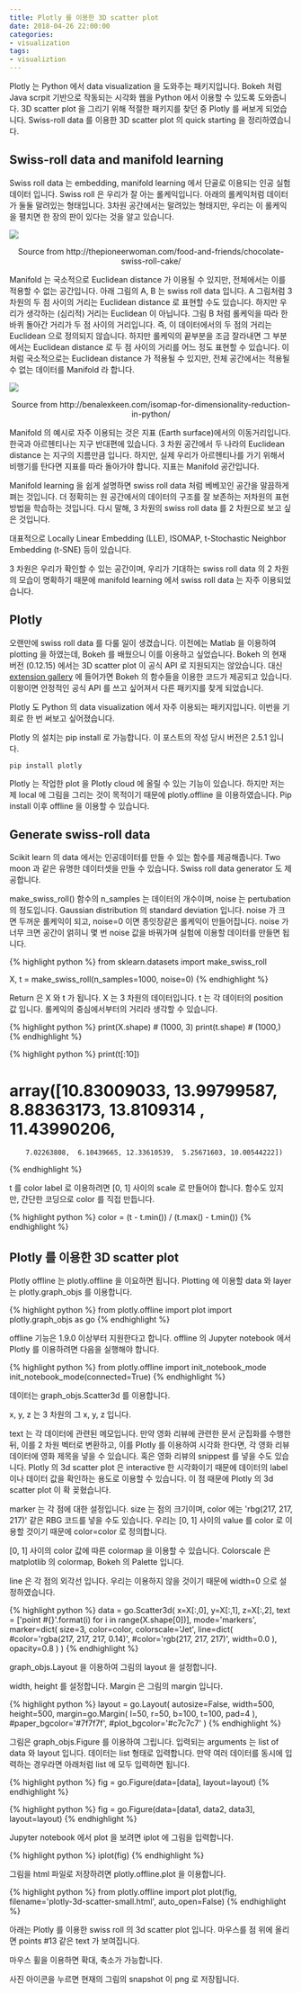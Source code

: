 ```yaml
---
title: Plotly 를 이용한 3D scatter plot
date: 2018-04-26 22:00:00
categories:
- visualization
tags:
- visualiztion
---
```


Plotly 는 Python 에서 data visualization 을 도와주는 패키지입니다. Bokeh 처럼 Java scrpit 기반으로 작동되는 시각화 웹을 Python 에서 이용할 수 있도록 도와줍니다. 3D scatter plot 을 그리기 위해 적절한 패키지를 찾던 중 Plotly 를 써보게 되었습니다. Swiss-roll data 를 이용한 3D scatter plot 의 quick starting 을 정리하였습니다.

## Swiss-roll data and manifold learning

Swiss roll data 는 embedding, manifold learning 에서 단골로 이용되는 인공 실험데이터 입니다. Swiss roll 은 우리가 잘 아는 롤케익입니다. 아래의 롤케익처럼 데이터가 둘둘 말려있는 형태입니다. 3차원 공간에서는 말려있는 형태지만, 우리는 이 롤케익을 펼치면 한 장의 판이 있다는 것을 알고 있습니다. 

![](https://pioneerwoman.files.wordpress.com/2015/12/chocolate-swiss-roll-cake-00.jpg?w=780&h=521)
<center>Source from http://thepioneerwoman.com/food-and-friends/chocolate-swiss-roll-cake/</center>

Manifold 는 국소적으로 Euclidean distance 가 이용될 수 있지만, 전체에서는 이를 적용할 수 없는 공간입니다. 아래 그림의 A, B 는 swiss roll data 입니다. A 그림처럼 3차원의 두 점 사이의 거리는 Euclidean distance 로 표현할 수도 있습니다. 하지만 우리가 생각하는 (심리적) 거리는 Euclidean 이 아닙니다. 그림 B 처럼 롤케익을 따라 한바퀴 돌아간 거리가 두 점 사이의 거리입니다. 즉, 이 데이터에서의 두 점의 거리는 Euclidean 으로 정의되지 않습니다. 하지만 롤케익의 끝부분을 조금 잘라내면 그 부분에서는 Euclidean distance 로 두 점 사이의 거리를 어느 정도 표현할 수 있습니다. 이처럼 국소적으로는 Euclidean distance 가 적용될 수 있지만, 전체 공간에서는 적용될 수 없는 데이터를 Manifold 라 합니다. 

![](http://benalexkeen.com/wp-content/uploads/2017/05/isomap.png)
<center>Source from http://benalexkeen.com/isomap-for-dimensionality-reduction-in-python/</center>

Manifold 의 예시로 자주 이용되는 것은 지표 (Earth surface)에서의 이동거리입니다. 한국과 아르헨티나는 지구 반대편에 있습니다. 3 차원 공간에서 두 나라의 Euclidean distance 는 지구의 지름만큼 입니다. 하지만, 실제 우리가 아르헨티나를 가기 위해서 비행기를 탄다면 지표를 따라 돌아가야 합니다. 지표는 Manifold 공간입니다.

Manifold learning 을 쉽게 설명하면 swiss roll data 처럼 베베꼬인 공간을 말끔하게 펴는 것입니다. 더 정확히는 원 공간에서의 데이터의 구조를 잘 보존하는 저차원의 표현 방법을 학습하는 것입니다. 다시 말해, 3 차원의 swiss roll data 를 2 차원으로 보고 싶은 것입니다. 

대표적으로 Locally Linear Embedding (LLE), ISOMAP, t-Stochastic Neighbor Embedding (t-SNE) 등이 있습니다.

3 차원은 우리가 확인할 수 있는 공간이며, 우리가 기대하는 swiss roll data 의 2 차원의 모습이 명확하기 때문에 manifold learning 에서 swiss roll data 는 자주 이용되었습니다.

## Plotly

오랜만에 swiss roll data 를 다룰 일이 생겼습니다. 이전에는 Matlab 을 이용하여 plotting 을 하였는데, Bokeh 를 배웠으니 이를 이용하고 싶었습니다. Bokeh 의 현재 버전 (0.12.15) 에서는 3D scatter plot 이 공식 API 로 지원되지는 않았습니다. 대신 [extension gallery][bokeh3d] 에 들어가면 Bokeh 의 함수들을 이용한 코드가 제공되고 있습니다. 이왕이면 안정적인 공식 API 를 쓰고 싶어져서 다른 패키지를 찾게 되었습니다. 

Plotly 도 Python 의 data visualization 에서 자주 이용되는 패키지입니다. 이번을 기회로 한 번 써보고 싶어졌습니다.

Plotly 의 설치는 pip install 로 가능합니다. 이 포스트의 작성 당시 버전은 2.5.1 입니다.

    pip install plotly

Plotly 는 작업한 plot 을 Plotly cloud 에 올릴 수 있는 기능이 있습니다. 하지만 저는 제 local 에 그림을 그리는 것이 목적이기 때문에 plotly.offline 을 이용하였습니다. Pip install 이후 offline 을 이용할 수 있습니다. 

## Generate swiss-roll data

Scikit learn 의 data 에서는 인공데이터를 만들 수 있는 함수를 제공해줍니다. Two moon 과 같은 유명한 데이터셋을 만들 수 있습니다. Swiss roll data generator 도 제공합니다. 

make_swiss_roll() 함수의 n_samples 는 데이터의 개수이며, noise 는 pertubation 의 정도입니다. Gaussian distribution 의 standard deviation 입니다. noise 가 크면 두꺼운 롤케익이 되고, noise=0 이면 종잇장같은 롤케익이 만들어집니다. noise 가 너무 크면 공간이 얽히니 몇 번 noise 값을 바꿔가며 실험에 이용할 데이터를 만들면 됩니다.

{% highlight python %}
from sklearn.datasets import make_swiss_roll

X, t = make_swiss_roll(n_samples=1000, noise=0)
{% endhighlight %}

Return 은 X 와 t 가 됩니다. X 는 3 차원의 데이터입니다. t 는 각 데이터의 position 값 입니다. 롤케익의 중심에서부터의 거리라 생각할 수 있습니다.

{% highlight python %}
print(X.shape) # (1000, 3)
print(t.shape) # (1000,)
{% endhighlight %}

{% highlight python %}
print(t[:10])
# array([10.83009033, 13.99799587,  8.88363173, 13.8109314 , 11.43990206,
        7.02263808,  6.10439665, 12.33610539,  5.25671603, 10.00544222])
{% endhighlight %}

t 를 color label 로 이용하려면 [0, 1] 사이의 scale 로 만들어야 합니다. 함수도 있지만, 간단한 코딩으로 color 를 직접 만듭니다.

{% highlight python %}
color = (t - t.min()) / (t.max() - t.min())
{% endhighlight %}

## Plotly 를 이용한 3D scatter plot

Plotly offline 는 plotly.offline 을 이요하면 됩니다. Plotting 에 이용할 data 와 layer 는 plotly.graph_objs 를 이용합니다.

{% highlight python %}
from plotly.offline import plot
import plotly.graph_objs as go
{% endhighlight %}

offline 기능은 1.9.0 이상부터 지원한다고 합니다. offline 의 Jupyter notebook 에서 Plotly 를 이용하려면 다음을 실행해야 합니다. 

{% highlight python %}
from plotly.offline import init_notebook_mode
init_notebook_mode(connected=True)
{% endhighlight %}

데이터는 graph_objs.Scatter3d 를 이용합니다. 

x, y, z 는 3 차원의 그 x, y, z 입니다. 

text 는 각 데이터에 관련된 메모입니다. 만약 영화 리뷰에 관련한 문서 군집화를 수행한 뒤, 이를 2 차원 벡터로 변환하고, 이를 Plotly 를 이용하여 시각화 한다면, 각 영화 리뷰 데이터에 영화 제목을 넣을 수 있습니다. 혹은 영화 리뷰의 snippest 를 넣을 수도 있습니다. Plotly 의 3d scatter plot 은 interactive 한 시각화이기 때문에 데이터의 label 이나 데이터 값을 확인하는 용도로 이용할 수 있습니다. 이 점 때문에 Plotly 의 3d scatter plot 이 확 꽂혔습니다. 

marker 는 각 점에 대한 설정입니다. size 는 점의 크기이며, color 에는 'rbg(217, 217, 217)' 같은 RBG 코드를 넣을 수도 있습니다. 우리는 [0, 1] 사이의 value 를 color 로 이용할 것이기 때문에 color=color 로 정의합니다. 

[0, 1] 사이의 color 값에 따른 colormap 을 이용할 수 있습니다. Colorscale 은 matplotlib 의 colormap, Bokeh 의 Palette 입니다. 

line 은 각 점의 외각선 입니다. 우리는 이용하지 않을 것이기 때문에 width=0 으로 설정하였습니다. 

{% highlight python %}
data = go.Scatter3d(
    x=X[:,0],
    y=X[:,1],
    z=X[:,2],
    text = ['point #{}'.format(i) for i in range(X.shape[0])],
    mode='markers',
    marker=dict(
        size=3,
        color=color,
        colorscale='Jet',
        line=dict(
            #color='rgba(217, 217, 217, 0.14)',
            #color='rgb(217, 217, 217)',
            width=0.0
        ),
        opacity=0.8
    )
)
{% endhighlight %}

graph_objs.Layout 을 이용하여 그림의 layout 을 설정합니다. 

width, height 를 설정합니다. Margin 은 그림의 margin 입니다.

{% highlight python %}
layout = go.Layout(
    autosize=False,
    width=500,
    height=500,
    margin=go.Margin(
        l=50,
        r=50,
        b=100,
        t=100,
        pad=4
    ),
    #paper_bgcolor='#7f7f7f',
    #plot_bgcolor='#c7c7c7'
)
{% endhighlight %}

그림은 graph_objs.Figure 를 이용하여 그립니다. 입력되는 arguments 는 list of data 와 layout 입니다. 데이터는 list 형태로 입력합니다. 만약 여러 데이터를 동시에 입력하는 경우라면 아래처럼 list 에 모두 입력하면 됩니다. 

{% highlight python %}
fig = go.Figure(data=[data], layout=layout)
{% endhighlight %}

{% highlight python %}
fig = go.Figure(data=[data1, data2, data3], layout=layout)
{% endhighlight %}

Jupyter notebook 에서 plot 을 보려면 iplot 에 그림을 입력합니다.

{% highlight python %}
iplot(fig)
{% endhighlight %}

그림을 html 파일로 저장하려면 plotly.offline.plot 을 이용합니다.

{% highlight python %}
from plotly.offline import plot
plot(fig, filename='plotly-3d-scatter-small.html', auto_open=False)
{% endhighlight %}

아래는 Plotly 를 이용한 swiss roll 의 3d scatter plot 입니다. 마우스를 점 위에 올리면 points #13 같은 text 가 보여집니다. 

[(링크)]: https://raw.githubusercontent.com/lovit/lovit.github.io/master/assets/resources/plotly-3d-scatter-small.html

<div id="plotly"></div>

마우스 휠을 이용하면 확대, 축소가 가능합니다. 

사진 아이콘을 누르면 현재의 그림의 snapshot 이 png 로 저장됩니다.

<script src="https://code.jquery.com/jquery-3.2.1.min.js" integrity="sha256-hwg4gsxgFZhOsEEamdOYGBf13FyQuiTwlAQgxVSNgt4=" crossorigin="anonymous"></script>
<script type="text/javascript">
      $(document).ready(function(){
         $("#plotly").load("https://raw.githubusercontent.com/lovit/lovit.github.io/master/assets/resources/plotly-3d-scatter-small.html")
      });
</script>

[bokeh3d]: http://bokeh.pydata.org/en/latest/docs/user_guide/extensions_gallery/wrapping.html#userguide-extensions-examples-wrapping
